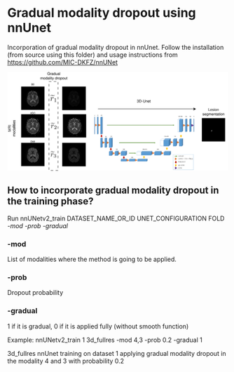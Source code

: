 # Gradual modality dropout using nnUnet

Incorporation of gradual modality dropout in nnUnet. Follow the installation (from source using this folder) and usage instructions from https://github.com/MIC-DKFZ/nnUNet 

![Method overview](overview.png)

## How to incorporate gradual modality dropout in the training phase?

Run nnUNetv2_train DATASET_NAME_OR_ID UNET_CONFIGURATION FOLD -*mod* -*prob* -*gradual*

### -mod

List of modalities where the method is going to be applied.

### -prob

Dropout probability

### -gradual

1 if it is gradual, 0 if it is applied fully (without smooth function)

Example: nnUNetv2_train 1 3d_fullres -mod 4,3 -prob 0.2 -gradual 1 

3d_fullres nnUnet training on dataset 1 applying gradual modality dropout in the modality 4 and 3 with probability 0.2
